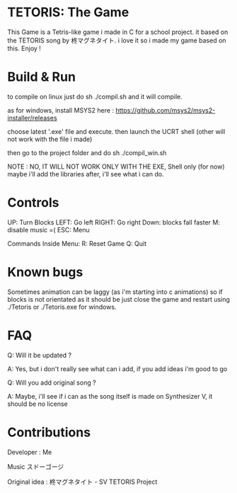 # TETORIS: The Game

This Game is a Tetris-like game i made in C for a school project. it based on the TETORIS song by 柊マグネタイト. i love it so i made my game based on this. Enjoy !

# Build & Run

to compile on linux just do sh ./compil.sh and it will compile.

as for windows, install MSYS2 here : https://github.com/msys2/msys2-installer/releases

choose latest '.exe' file and execute. then launch the UCRT shell (other will not work with the file i made)

then go to the project folder and do sh ./compil_win.sh

NOTE : NO, IT WILL NOT WORK ONLY WITH THE EXE, Shell only (for now) maybe i'll add the libraries after, i'll see what i can do.

# Controls
UP: Turn Blocks
LEFT: Go left
RIGHT: Go right
Down: blocks fall faster
M: disable music =(
ESC: Menu

Commands Inside Menu:
R: Reset Game
Q: Quit

# Known bugs
Sometimes animation can be laggy (as i'm starting into c animations) so if blocks is not orientated as it should be just close the game and restart using ./Tetoris or ./Tetoris.exe for windows.

# FAQ

Q: Will it be updated ?

A: Yes, but i don't really see what can i add, if you add ideas i'm good to go

Q: Will you add original song ?

A: Maybe, i'll see if i can as the song itself is made on Synthesizer V, it should be no license

# Contributions

Developer : Me

Music スドーゴージ

Original idea : 柊マグネタイト - SV TETORIS Project
